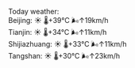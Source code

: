 Today weather:  
Beijing: ☀️   🌡️+39°C 🌬️↑19km/h  
Tianjin: ☀️   🌡️+34°C 🌬️↑11km/h  
Shijiazhuang: ☀️   🌡️+33°C 🌬️↑11km/h  
Tangshan: ☀️   🌡️+30°C 🌬️↑23km/h  
